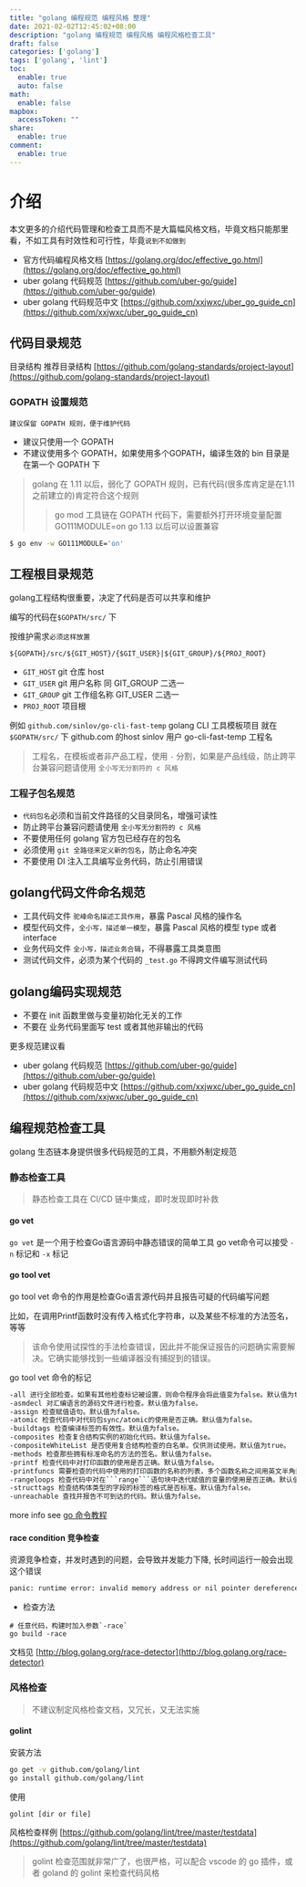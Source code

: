 ```yaml
---
title: "golang 编程规范 编程风格 整理"
date: 2021-02-02T12:45:02+08:00
description: "golang 编程规范 编程风格 编程风格检查工具"
draft: false
categories: ['golang']
tags: ['golang', 'lint']
toc:
  enable: true
  auto: false
math:
  enable: false
mapbox:
  accessToken: ""
share:
  enable: true
comment:
  enable: true
---
```


# 介绍

本文更多的介绍代码管理和检查工具而不是大篇幅风格文档，毕竟文档只能那里看，不如工具有时效性和可行性，毕竟`说到不如做到`

- 官方代码编程风格文档 [https://golang.org/doc/effective_go.html](https://golang.org/doc/effective_go.html)
- uber golang 代码规范 [https://github.com/uber-go/guide](https://github.com/uber-go/guide)
- uber golang 代码规范中文 [https://github.com/xxjwxc/uber_go_guide_cn](https://github.com/xxjwxc/uber_go_guide_cn)

## 代码目录规范

目录结构 推荐目录结构 [https://github.com/golang-standards/project-layout](https://github.com/golang-standards/project-layout)

### GOPATH 设置规范

`建议保留 GOPATH 规则，便于维护代码`

- 建议只使用一个 GOPATH
- 不建议使用多个 GOPATH，如果使用多个GOPATH，编译生效的 bin 目录是在第一个 GOPATH 下

> golang 在 1.11 以后，弱化了 GOPATH 规则，已有代码(很多库肯定是在1.11之前建立的)肯定符合这个规则
>> go mod 工具链在 GOPATH 代码下，需要额外打开环境变量配置 GO111MODULE=on
>> go 1.13 以后可以设置兼容

```bash
$ go env -w GO111MODULE='on'
```

## 工程根目录规范

golang工程结构很重要，决定了代码是否可以共享和维护

编写的代码在`$GOPATH/src/` 下

按维护需求`必须这样放置`

`${GOPATH}/src/${GIT_HOST}/{$GIT_USER}|${GIT_GROUP}/${PROJ_ROOT}`

- `GIT_HOST` git 仓库 host
- `GIT_USER` git 用户名称 同 GIT_GROUP 二选一
- `GIT_GROUP` git 工作组名称 GIT_USER 二选一
- `PROJ_ROOT` 项目根

例如 `github.com/sinlov/go-cli-fast-temp` golang CLI 工具模板项目
就在 `$GOPATH/src/` 下 github.com 的host sinlov 用户 go-cli-fast-temp 工程名

> 工程名，在模板或者非产品工程，使用 `-` 分割，如果是产品线级，防止跨平台兼容问题请使用 `全小写无分割符的 c 风格`

### 工程子包名规范

- `代码包名`必须和当前文件路径的父目录同名，增强可读性
- 防止跨平台兼容问题请使用 `全小写无分割符的 c 风格`
- 不要使用任何 golang 官方包已经存在的包名
- 必须使用 `git 全路径来定义新的包名`，防止命名冲突
- 不要使用 DI 注入工具编写业务代码，防止引用错误

## golang代码文件命名规范

- 工具代码文件 `驼峰命名描述工具作用`，暴露 Pascal 风格的操作名
- 模型代码文件，`全小写，描述单一模型`，暴露 Pascal 风格的模型 type 或者 interface
- 业务代码文件 `全小写，描述业务合辑`，不得暴露工具类意图
- 测试代码文件，必须为某个代码的 `_test.go` 不得跨文件编写测试代码

## golang编码实现规范

- 不要在 init 函数里做与变量初始化无关的工作
- 不要在 业务代码里面写 test 或者其他非输出的代码

更多规范建议看

- uber golang 代码规范 [https://github.com/uber-go/guide](https://github.com/uber-go/guide)
- uber golang 代码规范中文 [https://github.com/xxjwxc/uber_go_guide_cn](https://github.com/xxjwxc/uber_go_guide_cn)

## 编程规范检查工具

golang 生态链本身提供很多代码规范的工具，不用额外制定规范

### 静态检查工具

> 静态检查工具在 CI/CD 链中集成，即时发现即时补救

#### go vet

`go vet` 是一个用于检查Go语言源码中静态错误的简单工具
go vet命令可以接受 `-n` 标记和 `-x` 标记

#### go tool vet

go tool vet 命令的作用是检查Go语言源代码并且报告可疑的代码编写问题

比如，在调用Printf函数时没有传入格式化字符串，以及某些不标准的方法签名，等等

> 该命令使用试探性的手法检查错误，因此并不能保证报告的问题确实需要解决。它确实能够找到一些编译器没有捕捉到的错误。

go tool vet 命令的标记

```sh
-all 进行全部检查。如果有其他检查标记被设置，则命令程序会将此值变为false。默认值为true。
-asmdecl 对汇编语言的源码文件进行检查。默认值为false。
-assign 检查赋值语句。默认值为false。
-atomic 检查代码中对代码包sync/atomic的使用是否正确。默认值为false。
-buildtags 检查编译标签的有效性。默认值为false。
-composites 检查复合结构实例的初始化代码。默认值为false。
-compositeWhiteList 是否使用复合结构检查的白名单。仅供测试使用。默认值为true。
-methods 检查那些拥有标准命名的方法的签名。默认值为false。
-printf 检查代码中对打印函数的使用是否正确。默认值为false。
-printfuncs 需要检查的代码中使用的打印函数的名称的列表，多个函数名称之间用英文半角逗号分隔。默认值为空字符串。
-rangeloops 检查代码中对在```range```语句块中迭代赋值的变量的使用是否正确。默认值为false。
-structtags 检查结构体类型的字段的标签的格式是否标准。默认值为false。
-unreachable 查找并报告不可到达的代码。默认值为false。
```

more info see [go 命令教程](https://www.kancloud.cn/cattong/go_command_tutorial/261356)

#### race condition 竞争检查

资源竞争检查，并发时遇到的问题，会导致并发能力下降, 长时间运行一般会出现这个错误

```sh
panic: runtime error: invalid memory address or nil pointer dereference
```

- 检查方法

```golang
# 任意代码，构建时加入参数`-race`
go build -race
```

文档见 [http://blog.golang.org/race-detector](http://blog.golang.org/race-detector)

### 风格检查

> 不建议制定风格检查文档，又冗长，又无法实施

#### golint

安装方法

```sh
go get -v github.com/golang/lint
go install github.com/golang/lint
```

使用

```sh
golint [dir or file]
```

风格检查样例 [https://github.com/golang/lint/tree/master/testdata](https://github.com/golang/lint/tree/master/testdata)

> golint 检查范围就非常广了，也很严格，可以配合 vscode 的 go 插件，或者 goland 的 golint 来检查代码风格
